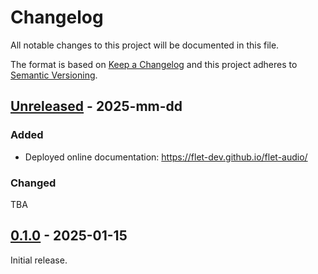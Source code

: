 # Changelog

All notable changes to this project will be documented in this file.

The format is based on [Keep a Changelog](http://keepachangelog.com/en/1.0.0/)
and this project adheres to [Semantic Versioning](http://semver.org/spec/v2.0.0.html).

## [Unreleased] - 2025-mm-dd

### Added

- Deployed online documentation: https://flet-dev.github.io/flet-audio/

### Changed

TBA

## [0.1.0] - 2025-01-15

Initial release.


[Unreleased]: https://github.com/flet-dev/flet-audio/compare/0.1.0...HEAD

[0.1.0]: https://github.com/flet-dev/flet-audio/releases/tag/0.1.0